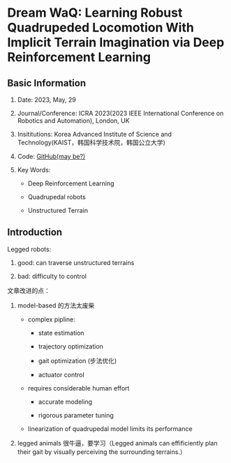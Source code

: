 # Dream WaQ: Learning Robust Quadrupeded Locomotion With Implicit Terrain Imagination via Deep Reinforcement Learning

## Basic Information 

1. Date: 2023, May, 29

2. Journal/Conference: ICRA 2023(2023 IEEE International Conference on Robotics and Automation), London, UK

3. Insititutions: Korea Advanced Institute of Science and Technology(KAIST，韩国科学技术院，韩国公立大学)

4. Code: [GitHub(may be?)](https://github.com/Manaro-Alpha/DreamWaQ)

5. Key Words: 

    - Deep Reinforcement Learning

    - Quadrupedal robots 

    - Unstructured Terrain

## Introduction 

Legged robots:

1. good: can traverse unstructured terrains 

2. bad: difficulty to control

文章改进的点：

1. model-based 的方法太废柴

    - complex pipline: 

        - state estimation

        - trajectory optimization 

        - gait optimization (步法优化) 

        - actuator control 

    - requires considerable human effort 

        - accurate modeling 

        - rigorous parameter tuning 

    - linearization of quadrupedal model limits its performance

2. legged animals 很牛逼，要学习（Legged animals can effificiently plan their gait by visually perceiving the surrounding terrains.）

